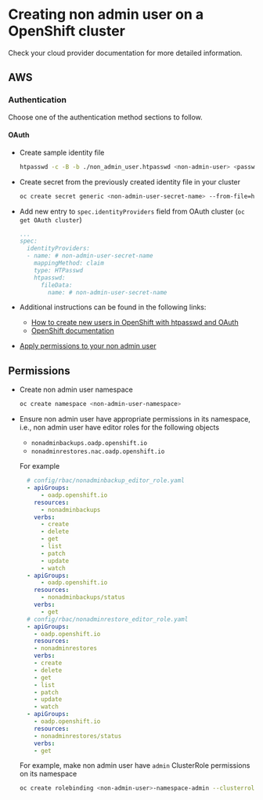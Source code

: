 # Creating non admin user on a OpenShift cluster

Check your cloud provider documentation for more detailed information.

## AWS

### Authentication

Choose one of the authentication method sections to follow.

#### OAuth

- Create sample identity file
  ```sh
  htpasswd -c -B -b ./non_admin_user.htpasswd <non-admin-user> <password>
  ```
- Create secret from the previously created identity file in your cluster
  ```sh
  oc create secret generic <non-admin-user-secret-name> --from-file=htpasswd=./non_admin_user.htpasswd -n openshift-config
  ```
- Add new entry to `spec.identityProviders` field from OAuth cluster (`oc get OAuth cluster`)
  ```yaml
  ...
  spec:
    identityProviders:
    - name: # non-admin-user-secret-name
      mappingMethod: claim
      type: HTPasswd
      htpasswd:
        fileData:
          name: # non-admin-user-secret-name
  ```
- Additional instructions can be found in the following links:
  - [How to create new users in OpenShift with htpasswd and OAuth](https://www.redhat.com/en/blog/openshift-htpasswd-oauth)
  - [OpenShift documentation](https://docs.openshift.com/container-platform/latest/authentication/identity_providers/configuring-htpasswd-identity-provider.html)

- [Apply permissions to your non admin user](#permissions)

## Permissions

- Create non admin user namespace
  ```sh
  oc create namespace <non-admin-user-namespace>
  ```
- Ensure non admin user have appropriate permissions in its namespace, i.e., non admin user have editor roles for the following objects
  - `nonadminbackups.oadp.openshift.io`
  - `nonadminrestores.nac.oadp.openshift.io`

  For example
  ```yaml
    # config/rbac/nonadminbackup_editor_role.yaml
    - apiGroups:
        - oadp.openshift.io
      resources:
        - nonadminbackups
      verbs:
        - create
        - delete
        - get
        - list
        - patch
        - update
        - watch
    - apiGroups:
        - oadp.openshift.io
      resources:
        - nonadminbackups/status
      verbs:
        - get
    # config/rbac/nonadminrestore_editor_role.yaml
    - apiGroups:
      - oadp.openshift.io
      resources:
      - nonadminrestores
      verbs:
      - create
      - delete
      - get
      - list
      - patch
      - update
      - watch
    - apiGroups:
      - oadp.openshift.io
      resources:
      - nonadminrestores/status
      verbs:
      - get
  ```
  For example, make non admin user have `admin` ClusterRole permissions on its namespace
  ```sh
  oc create rolebinding <non-admin-user>-namespace-admin --clusterrole=admin --user=<non-admin-user> --namespace=<non-admin-user-namespace>
  ```
  <!-- TODO  check what restrictions non admin user permissions must have, for example can not create project or velero/oadp objects -->
